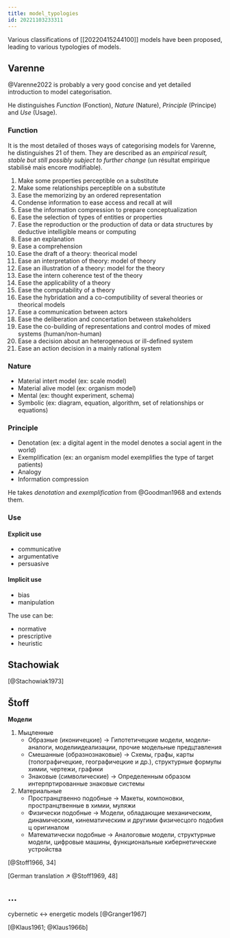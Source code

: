 ```yaml
---
title: model_typologies
id: 20221103233311
---
```


Various classifications of [[20220415244100]] models have been proposed, leading to various typologies of models.

## Varenne

@Varenne2022 is probably a very good concise and yet detailed introduction to model categorisation. 

He distinguishes *Function* (Fonction), *Nature* (Nature), *Principle* (Principe) and *Use* (Usage). 

### Function 

It is the most detailed of thoses ways of categorising models for Varenne, he distinguishes 21 of them. They are described as an *empirical result, stable but still possibly subject to further change* (un résultat empirique stabilisé mais encore modifiable).

1. Make some properties perceptible on a substitute 
2. Make some relationships perceptible on a substitute
3. Ease the memorizing by an ordered representation
4. Condense information to ease access and recall at will
5. Ease the information compression to prepare conceptualization
6. Ease the selection of types of entities or properties
7. Ease the reproduction or the production of data or data structures by deductive intelligible means or computing
8. Ease an explanation
9. Ease a comprehension
10. Ease the draft of a theory: theorical model
11. Ease an interpretation of theory: model of theory
12. Ease an illustration of a theory: model for the theory
13. Ease the intern coherence test of the theory
14. Ease the applicability of a theory
15. Ease the computability of a theory
16. Ease the hybridation and a co-computibility of several theories or theorical models
17. Ease a communication between actors
18. Ease the deliberation and concertation between stakeholders
19. Ease the co-building of representations and control modes of mixed systems (human/non-human)
20. Ease a decision about an heterogeneous or ill-defined system
21. Ease an action decision in a mainly rational system 

### Nature

- Material intert model (ex: scale model)
- Material alive model (ex: organism model)
- Mental (ex: thought experiment, schema)
- Symbolic (ex: diagram, equation, algorithm, set of relationships or equations)

### Principle

- Denotation (ex: a digital agent in the model denotes a social agent in the world)
- Exemplification (ex: an organism model exemplifies the type of target patients)
- Analogy
- Information compression 

He takes *denotation* and *exemplification* from @Goodman1968 and extends them. 

### Use 
#### Explicit use

- communicative
- argumentative
- persuasive

#### Implicit use

- bias
- manipulation

The use can be: 

- normative
- prescriptive
- heuristic

## Stachowiak

[@Stachowiak1973]

## Štoff

**Модели**

1. Мыцленные
   - Образные (иконичецкие) → Гипотетичецкие модели, модели-аналоги, моделиидеализации, прочие модельные предцтавления
   - Смешанные (образнознаковые) → Схемы, графы, карты (топографичецкие, географичецкие и др.), структурные формулы химии, чертежи, графики
   - Знаковые (символические) → Определенным образом интерпртированные знаковые системы
2. Материальные
   - Пространцтвенно подобные → Макеты, компоновки, пространцтвенные в химии, муляжи
   - Физически подобные → Модели, обладающие механическим, динамическим, кинематическим и другими физичесцого подобия ц оригиналом
   - Математически подобные → Аналоговые модели, структурные модели, цифровые машины, функциональные кибернетические устройства

[@Stoff1966, 34]

[German translation ↗ @Stoff1969, 48]

## …

cybernetic ↔ energetic models [@Granger1967]

[@Klaus1961; @Klaus1966b]



